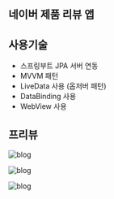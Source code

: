 ## 네이버 제품 리뷰 앱

## 사용기술

- 스프링부트 JPA 서버 연동
- MVVM 패턴
- LiveData 사용 (옵저버 패턴)
- DataBinding 사용
- WebView 사용

## 프리뷰

![blog](https://postfiles.pstatic.net/MjAyMDA5MDRfMTgy/MDAxNTk5MjExNTUzOTMy.4_pMmeeQOgOV04NuwkNKZngmMMMtx94e3oJWxS_zflUg.gffHMZxHju8FpoAeRF0fXdpNPyxpeFC0iDZ5uqUj7rAg.PNG.getinthere/Screenshot_3.png?type=w773)

![blog](https://postfiles.pstatic.net/MjAyMDA5MDRfMjg5/MDAxNTk5MjExNTk4NjAy.w78yrFKL6jU_DiA1bCUfIB53NoDvLSHUTBYvxdii3i0g.ps0yc3V2IO-mr3VVMroVDQ7Q4XMU1mfrMdd8SFKmLXMg.PNG.getinthere/Screenshot_5.png?type=w773)

![blog](https://postfiles.pstatic.net/MjAyMDA5MDdfNzkg/MDAxNTk5NDYwMzU0MjUw.2pftvrjki0T2WV6wRx4P6Kp3gQc_fMahVLfLkyHaUnQg.PQKX7pGh3LG9CvtksgqVui_RAPuMEnU4VOkSXgEZelEg.PNG.getinthere/Screenshot_9.png?type=w773)
